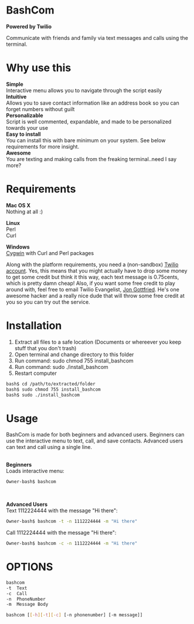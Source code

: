 BashCom
==========
**Powered by Twilio**

Communicate with friends and family via text messages and calls using the terminal.

Why use this
===================
**Simple** <br />
Interactive menu allows you to navigate through the script easily<br />
**Intuitive** <br />
Allows you to save contact information like an address book so you can forget numbers without guilt<br />
**Personalizable** <br />
Script is well commented, expandable, and made to be personalized towards your use<br />
**Easy to install**<br />
You can install this with bare minimum on your system. See below requirements for more insight.<br />
**Awesome**<br />
You are texting and making calls from the freaking terminal..need I say more?<br />

Requirements
====================
**Mac OS X**<br />
Nothing at all :) <br />

**Linux**<br />
Perl <br />
Curl <br />

**Windows** <br />
<a href="https://www.cs.drexel.edu/~kschmidt/Ref/cygwinSetup.html">Cygwin</a> with Curl and Perl packages <br />

Along with the platform requirements, you need a (non-sandbox) <a href="www.twilio.com">Twilio account</a>. Yes, this means that you might actually have to drop some money to get some credit but think it this way, each text message is 0.75cents, which is pretty damn cheap! Also, if you want some free credit to play around with, feel free to email Twilio Evangelist, <a href="http://www.jonmarkgo.com/">Jon Gottfried</a>. He's one awesome hacker and a really nice dude that will throw some free credit at you so you can try out the service. <br />


Installation
===================
1. Extract all files to a safe location (Documents or whereever you keep stuff that you don't trash)
2. Open terminal and change directory to this folder
3. Run command: sudo chmod 755 install_bashcom
4. Run command: sudo ./install_bashcom
5. Restart computer

```bash
bash$ cd /path/to/extracted/folder
bash$ sudo chmod 755 install_bashcom
bash$ sudo ./install_bashcom
```


Usage
===================
BashCom is made for both beginners and advanced users. Beginners can use the interactive menu to text, call, and save contacts. Advanced users can text and call using a single line.<br /><br />

**Beginners**<br />
Loads interactive menu:
```bash
Owner-bash$ bashcom
```
<br />

**Advanced Users**<br />
Text 1112224444 with the message "Hi there":
```bash
Owner-bash$ bashcom -t -n 1112224444 -m "Hi there"
```

Call 1112224444 with the message "Hi there":
```bash
Owner-bash$ bashcom -c -n 1112224444 -m "Hi there"
```


OPTIONS
===================
```bash
bashcom
-t 	Text
-c 	Call
-n 	PhoneNumber
-m 	Message Body
```
```bash
bashcom [[-h][-t][-c] [-n phonenumber] [-m message]]
```